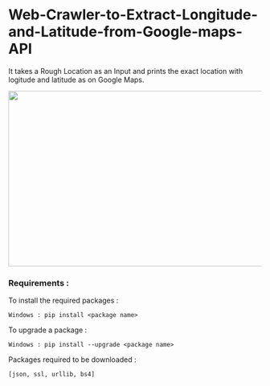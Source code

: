 # Web-Crawler-to-Extract-Longitude-and-Latitude-from-Google-maps-API

It takes a Rough Location as an Input and prints the exact location with logitude and latitude as on Google Maps.

<img src="https://storage.googleapis.com/gweb-uniblog-publish-prod/images/1._Intro_Image.max-1000x1000.png" width="800" height="350">


<h3> Requirements :</h3>

To install the required packages :

    Windows : pip install <package name>
    
To upgrade a package :

    Windows : pip install --upgrade <package name>
    
Packages required to be downloaded : 

    [json, ssl, urllib, bs4]
